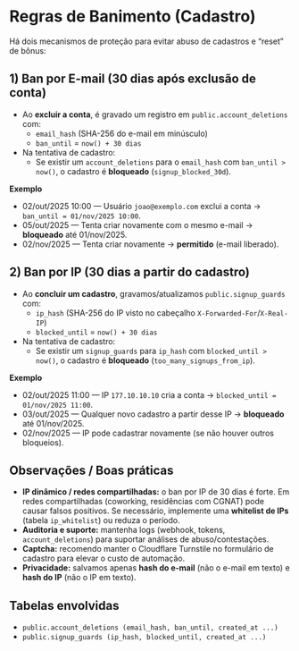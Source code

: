 # Regras de Banimento (Cadastro)

Há dois mecanismos de proteção para evitar abuso de cadastros e “reset” de bônus:

## 1) Ban por E-mail (30 dias após exclusão de conta)

- Ao **excluir a conta**, é gravado um registro em `public.account_deletions` com:
  - `email_hash` (SHA-256 do e-mail em minúsculo)
  - `ban_until` = `now() + 30 dias`
- Na tentativa de cadastro:
  - Se existir um `account_deletions` para o `email_hash` com `ban_until > now()`, o cadastro é **bloqueado** (`signup_blocked_30d`).

**Exemplo**
- 02/out/2025 10:00 — Usuário `joao@exemplo.com` exclui a conta → `ban_until = 01/nov/2025 10:00`.
- 05/out/2025 — Tenta criar novamente com o mesmo e-mail → **bloqueado** até 01/nov/2025.
- 02/nov/2025 — Tenta criar novamente → **permitido** (e-mail liberado).

## 2) Ban por IP (30 dias a partir do cadastro)

- Ao **concluir um cadastro**, gravamos/atualizamos `public.signup_guards` com:
  - `ip_hash` (SHA-256 do IP visto no cabeçalho `X-Forwarded-For`/`X-Real-IP`)
  - `blocked_until` = `now() + 30 dias`
- Na tentativa de cadastro:
  - Se existir um `signup_guards` para `ip_hash` com `blocked_until > now()`, o cadastro é **bloqueado** (`too_many_signups_from_ip`).

**Exemplo**
- 02/out/2025 11:00 — IP `177.10.10.10` cria a conta → `blocked_until = 01/nov/2025 11:00`.
- 03/out/2025 — Qualquer novo cadastro a partir desse IP → **bloqueado** até 01/nov/2025.
- 02/nov/2025 — IP pode cadastrar novamente (se não houver outros bloqueios).

## Observações / Boas práticas
- **IP dinâmico / redes compartilhadas:** o ban por IP de 30 dias é forte. Em redes compartilhadas (coworking, residências com CGNAT) pode causar falsos positivos. Se necessário, implemente uma **whitelist de IPs** (tabela `ip_whitelist`) ou reduza o período.
- **Auditoria e suporte:** mantenha logs (webhook, tokens, `account_deletions`) para suportar análises de abuso/contestações.
- **Captcha:** recomendo manter o Cloudflare Turnstile no formulário de cadastro para elevar o custo de automação.
- **Privacidade:** salvamos apenas **hash do e-mail** (não o e-mail em texto) e **hash do IP** (não o IP em texto).

## Tabelas envolvidas
- `public.account_deletions (email_hash, ban_until, created_at ...)`
- `public.signup_guards (ip_hash, blocked_until, created_at ...)`
